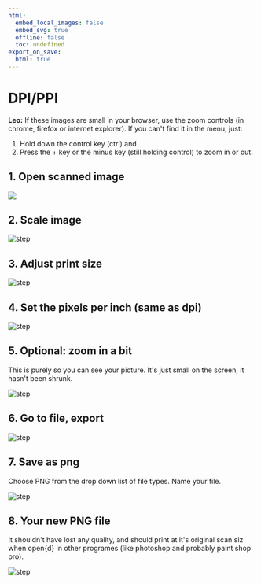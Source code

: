 ```yaml
---
html:
  embed_local_images: false
  embed_svg: true
  offline: false
  toc: undefined
export_on_save:
  html: true
---
```

# DPI/PPI

<!--![step](assets/1_open_scanned_image.jpg)-->

**Leo:** If these images are small in your browser, use the zoom controls (in chrome, firefox or internet explorer). If you can't find it in the menu, just:

1. Hold down the control key (ctrl) and 
2. Press the + key or the minus key (still holding control) to zoom in or out.  


## 1. Open scanned image

<img src="assets/1_open_scanned_image.jpg">

## 2. Scale image

![step](assets/2_scale_image.jpg)

## 3.  Adjust print size  

![step](assets/3_adjust_print_size.jpg)

## 4. Set the pixels per inch (same as dpi)  

![step](assets/4_set_pixels_per_inch.jpg)

## 5. Optional: zoom in a bit  

This is purely so you can see your picture. It's just small on the screen, it hasn't been shrunk.  

![step](assets/5_zoom_in_optional.jpg)

## 6. Go to file, export   

![step](assets/6_file_export.jpg)

## 7. Save as png  

Choose PNG from the drop down list of file types. Name your file.  

![step](assets/7_save_as_png.jpg)

## 8. Your new PNG file  

It shouldn't have lost any quality, and should print at it's original scan siz when open{d} in other programes (like photoshop and probably paint shop pro).  

![step](assets/8_printable_file.jpg)
